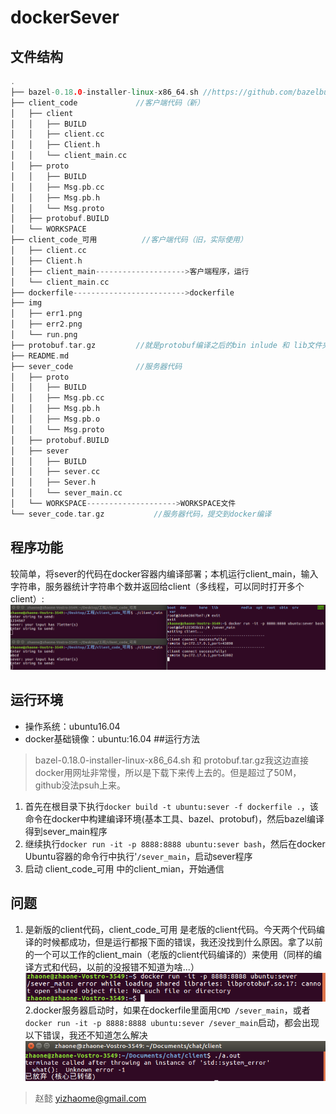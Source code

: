# dockerSever
## 文件结构
```cpp
.
├── bazel-0.18.0-installer-linux-x86_64.sh //https://github.com/bazelbuild/bazel/releases/download/0.18.0/bazel-0.18.0-installer-linux-x86_64.sh
├── client_code				//客户端代码（新）
│   ├── client
│   │   ├── BUILD
│   │   ├── client.cc
│   │   ├── Client.h
│   │   └── client_main.cc
│   ├── proto
│   │   ├── BUILD
│   │   ├── Msg.pb.cc
│   │   ├── Msg.pb.h
│   │   └── Msg.proto
│   ├── protobuf.BUILD
│   └── WORKSPACE
├── client_code_可用			//客户端代码（旧，实际使用）
│   ├── client.cc
│   ├── Client.h
│   ├── client_main-------------------->客户端程序，运行
│   └── client_main.cc
├── dockerfile------------------------->dockerfile
├── img
│   ├── err1.png
│   ├── err2.png
│   └── run.png
├── protobuf.tar.gz			//就是protobuf编译之后的bin inlude 和 lib文件夹的打包
├── README.md
├── sever_code				//服务器代码
│   ├── proto
│   │   ├── BUILD
│   │   ├── Msg.pb.cc
│   │   ├── Msg.pb.h
│   │   ├── Msg.pb.o
│   │   └── Msg.proto
│   ├── protobuf.BUILD
│   ├── sever
│   │   ├── BUILD
│   │   ├── sever.cc
│   │   ├── Sever.h
│   │   └── sever_main.cc
│   └── WORKSPACE-------------------->WORKSPACE文件
└── sever_code.tar.gz			//服务器代码，提交到docker编译
```
## 程序功能
较简单，将sever的代码在docker容器内编译部署；本机运行client_main，输入字符串，服务器统计字符串个数并返回给client（多线程，可以同时打开多个client）:
![image](http://github.com/zhaone/dockerSever/raw/master/img/run.png)
## 运行环境
- 操作系统：ubuntu16.04
- docker基础镜像：ubuntu:16.04
##运行方法
> bazel-0.18.0-installer-linux-x86_64.sh 和 protobuf.tar.gz我这边直接docker用网址非常慢，所以是下载下来传上去的。但是超过了50M，github没法psuh上来。
1. 首先在根目录下执行```docker build -t ubuntu:sever -f dockerfile .```，该命令在docker中构建编译环境(基本工具、bazel、protobuf)，然后bazel编译得到sever_main程序
2. 继续执行```docker run -it -p 8888:8888 ubuntu:sever bash```，然后在docker Ubuntu容器的命令行中执行'```/sever_main```，启动sever程序
3. 启动 client\_code\_可用 中的client_mian，开始通信

## 问题
1. 是新版的client代码，client\_code\_可用 是老版的client代码。今天两个代码编译的时候都成功，但是运行都报下面的错误，我还没找到什么原因。拿了以前的一个可以工作的client_main（老版的client代码编译的）来使用（同样的编译方式和代码，以前的没报错不知道为啥...）
![image](http://github.com/zhaone/dockerSever/raw/master/img/err1.png)
2.docker服务器启动时，如果在dockerfile里面用```CMD /sever_main```，或者```docker run -it -p 8888:8888 ubuntu:sever /sever_main```启动，都会出现以下错误，我还不知道怎么解决
![image](http://github.com/zhaone/dockerSever/raw/master/img/err2.png)

> 赵懿 yizhaome@gmail.com
